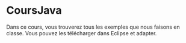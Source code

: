 # CoursJava
Dans ce cours, vous trouverez tous les exemples que nous faisons en classe. Vous pouvez les télécharger dans Eclipse et adapter.
